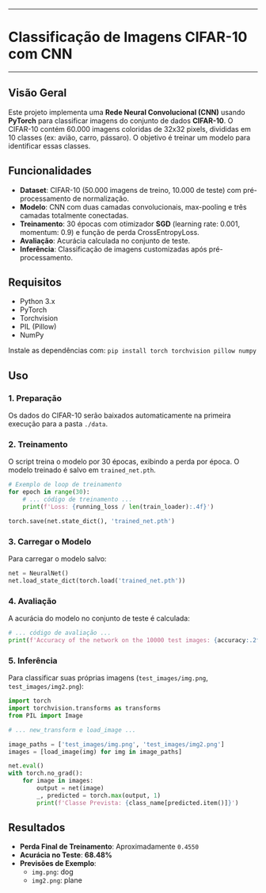 -----

# Classificação de Imagens CIFAR-10 com CNN

-----

## Visão Geral

Este projeto implementa uma **Rede Neural Convolucional (CNN)** usando **PyTorch** para classificar imagens do conjunto de dados **CIFAR-10**. O CIFAR-10 contém 60.000 imagens coloridas de 32x32 pixels, divididas em 10 classes (ex: avião, carro, pássaro). O objetivo é treinar um modelo para identificar essas classes.

## Funcionalidades

  * **Dataset**: CIFAR-10 (50.000 imagens de treino, 10.000 de teste) com pré-processamento de normalização.
  * **Modelo**: CNN com duas camadas convolucionais, max-pooling e três camadas totalmente conectadas.
  * **Treinamento**: 30 épocas com otimizador **SGD** (learning rate: 0.001, momentum: 0.9) e função de perda CrossEntropyLoss.
  * **Avaliação**: Acurácia calculada no conjunto de teste.
  * **Inferência**: Classificação de imagens customizadas após pré-processamento.

## Requisitos

  * Python 3.x
  * PyTorch
  * Torchvision
  * PIL (Pillow)
  * NumPy

Instale as dependências com: `pip install torch torchvision pillow numpy`

## Uso

### 1\. Preparação

Os dados do CIFAR-10 serão baixados automaticamente na primeira execução para a pasta `./data`.

### 2\. Treinamento

O script treina o modelo por 30 épocas, exibindo a perda por época. O modelo treinado é salvo em `trained_net.pth`.

```python
# Exemplo de loop de treinamento
for epoch in range(30):
    # ... código de treinamento ...
    print(f'Loss: {running_loss / len(train_loader):.4f}')

torch.save(net.state_dict(), 'trained_net.pth')
```

### 3\. Carregar o Modelo

Para carregar o modelo salvo:

```python
net = NeuralNet()
net.load_state_dict(torch.load('trained_net.pth'))
```

### 4\. Avaliação

A acurácia do modelo no conjunto de teste é calculada:

```python
# ... código de avaliação ...
print(f'Accuracy of the network on the 10000 test images: {accuracy:.2f}%')
```

### 5\. Inferência

Para classificar suas próprias imagens (`test_images/img.png`, `test_images/img2.png`):

```python
import torch
import torchvision.transforms as transforms
from PIL import Image

# ... new_transform e load_image ...

image_paths = ['test_images/img.png', 'test_images/img2.png']
images = [load_image(img) for img in image_paths]

net.eval()
with torch.no_grad():
    for image in images:
        output = net(image)
        _, predicted = torch.max(output, 1)
        print(f'Classe Prevista: {class_name[predicted.item()]}')
```

## Resultados

  * **Perda Final de Treinamento**: Aproximadamente `0.4550`
  * **Acurácia no Teste**: **68.48%**
  * **Previsões de Exemplo**:
      * `img.png`: dog
      * `img2.png`: plane
